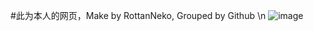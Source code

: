 #此为本人的网页，Make by RottanNeko, Grouped by Github
\n
![image](https://s2.loli.net/2024/06/28/Y9d2wqRHl3uIx47.jpg)
